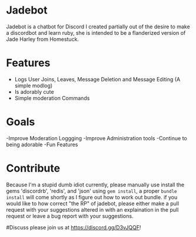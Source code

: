 # Jadebot
Jadebot is a chatbot for Discord I created partially out of the desire to make a discordbot and learn ruby, she is intended to be a flanderized version of Jade Harley from Homestuck.

# Features
- Logs User Joins, Leaves, Message Deletion and Message Editing (A simple modlog)
- Is adorably cute
- Simple moderation Commands

# Goals
-Improve Moderation Loggging
-Improve Administration tools
-Continue to being adorable
-Fun Features

# Contribute
Because I'm a stupid dumb idiot currently, please manually use install the gems 'discordrb', 'redis', and 'json' using `gem install`, a proper `bundle install` will come shortly as I figure out how to work out bundle. if you would like to how correct "the RP" of jadebot, please either make a pull request with your suggestions altered in with an explaination in the pull request or leave a bug report with your suggestions.

#Discuss
please join us at <https://discord.gg/D3vJQQF>!
